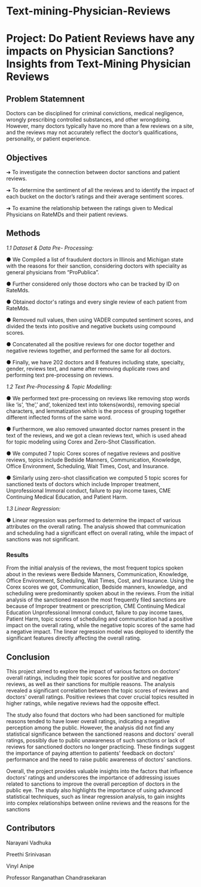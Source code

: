 # Text-mining-Physician-Reviews

# Project: Do Patient Reviews have any impacts on Physician Sanctions? Insights from Text-Mining Physician Reviews


## **Problem Statemnent**

Doctors can be disciplined for criminal convictions, medical negligence, wrongly prescribing controlled substances, and other wrongdoing. However, many doctors typically have no more than a few reviews on a site, and the reviews may not accurately reflect the doctor’s qualifications, personality, or patient experience. 

## **Objectives**

➔	To investigate the connection between doctor sanctions and patient reviews.

➔	To determine the sentiment of all the reviews and to identify the impact of each bucket on the doctor’s ratings and their average sentiment scores.

➔	To examine the relationship between the ratings given to Medical Physicians on RateMDs and their patient reviews.


## **Methods**

_1.1 Dataset & Data Pre- Processing:_

●	We Compiled a list of fraudulent doctors in Illinois and Michigan state with the reasons for their sanction, considering doctors with speciality as general physicians from “ProPublica”.

●	Further considered only those doctors who can be tracked by ID on RateMds.

●	Obtained doctor's ratings and every single review of each patient from RateMds.

●	Removed null values, then using VADER computed sentiment scores, and divided the texts into positive and negative buckets using compound scores.

●	Concatenated all the positive reviews for one doctor together and negative reviews together, and performed the same for all doctors.

●	Finally, we have 202 doctors and 8 features including state, specialty, gender, reviews text, and name after removing duplicate rows and performing text pre-processing on reviews.

_1.2 Text Pre-Processing & Topic Modelling:_

●	We performed text pre-processing on reviews like removing stop words like ‘is’, ‘the’,’ and’, tokenized text into tokens(words), removing special characters, and lemmatization which is the process of grouping together different inflected forms of the same word.

●	Furthermore, we also removed unwanted doctor names present in the text of the reviews, and we got a clean reviews text, which is used ahead for topic modeling using Corex and Zero-Shot Classification.

●	We computed 7 topic Corex scores of negative reviews and positive reviews, topics include Bedside Manners, Communication, Knowledge, Office Environment, Scheduling, Wait Times, Cost, and Insurance.

●	Similarly using zero-shot classification we computed 5 topic scores for sanctioned texts of doctors which include Improper treatment, Unprofessional Immoral conduct, failure to pay income taxes, CME Continuing Medical Education, and Patient Harm.

_1.3 Linear Regression:_

● Linear regression was performed to determine the impact of various attributes on the overall rating. The analysis showed that communication and scheduling had a significant effect on overall rating, while the impact of sanctions was not significant.


### **Results**

From the initial analysis of the reviews, the most frequent topics spoken about in the reviews were Bedside Manners, Communication, Knowledge, Office Environment, Scheduling, Wait Times, Cost, and Insurance. Using the Corex scores we got, Communication, Bedside manners, knowledge, and scheduling were predominantly spoken about in the reviews. From the initial analysis of the sanctioned reason the most frequently filed sanctions are because of Improper treatment or prescription, CME Continuing Medical Education Unprofessional Immoral conduct, failure to pay income taxes, Patient Harm, topic scores of scheduling and communication had a positive impact on the overall rating, while the negative topic scores of the same had a negative impact. The linear regression model was deployed to identify the significant features directly affecting the overall rating. 


## **Conclusion**

This project aimed to explore the impact of various factors on doctors' overall ratings, including their topic scores for positive and negative reviews, as well as their sanctions for multiple reasons. The analysis revealed a significant correlation between the topic scores of reviews and doctors' overall ratings. Positive reviews that cover crucial topics resulted in higher ratings, while negative reviews had the opposite effect. 

The study also found that doctors who had been sanctioned for multiple reasons tended to have lower overall ratings, indicating a negative perception among the public. However, the analysis did not find any statistical significance between the sanctioned reasons and doctors' overall ratings, possibly due to public unawareness of such sanctions or lack of reviews for sanctioned doctors no longer practicing. These findings suggest the importance of paying attention to patients' feedback on doctors' performance and the need to raise public awareness of doctors' sanctions.

Overall, the project provides valuable insights into the factors that influence doctors' ratings and underscores the importance of addressing issues related to sanctions to improve the overall perception of doctors in the public eye. The study also highlights the importance of using advanced statistical techniques, such as linear regression analysis, to gain insights into complex relationships between online reviews and the reasons for the sanctions

## **Contributors**

Narayani Vadhuka 

Preethi Srinivasan 

Vinyl Anipe

Professor Ranganathan Chandrasekaran







